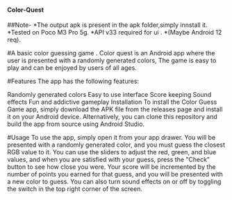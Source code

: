 #### Color-Quest


##Note-
*The output apk is present in the apk folder,simply innstall it.
*Tested on Poco M3 Pro 5g.
*API v33 required for ui .
*(Maybe Android 12 req).



#A basic color guessing game .
Color quest is an Android app where the user is presented with a randomly generated colors, The game is easy to play and can be enjoyed by users of all ages.

#Features
The app has the following features:

Randomly generated colors
Easy to use interface
Score keeping
Sound effects
Fun and addictive gameplay
Installation
To install the Color Guess Game app, simply download the APK file from the releases page and install it on your Android device. Alternatively, you can clone this repository and build the app from source using Android Studio.

#Usage
To use the app, simply open it from your app drawer. You will be presented with a randomly generated color, and you must guess the closest RGB value to it. You can use the sliders to adjust the red, green, and blue values, and when you are satisfied with your guess, press the "Check" button to see how close you were. Your score will be incremented by the number of points you earned for that guess, and you will be presented with a new color to guess. You can also turn sound effects on or off by toggling the switch in the top right corner of the screen.
